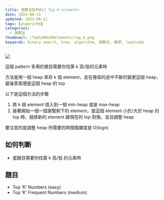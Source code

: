 ```yaml
---
title: 演算法系列#12 Top K elements
date: 2023-06-11
updated: 2023-06-11
tags: [algorithm]
categories:
  - 演算法
thumbnail: /Top%20K%20elements/top_k.png
keywords: binary search, tree, algorithm, 演算法, 教學, leetcode
---
```


![](/blog/assets/top_k.png)

<!-- more -->

這個 pattern 多用於題目需要你找第 k 高/低的元素時

方法是用一個 heap 來存 k 個 element，並在搜尋的途中不斷的變更這個 heap，最後答案便是這個 heap 的 top

以下是這個方法的步驟

1. 將 k 個 element 插入到一個 min-heap 或是 max-heap
2. 接著開始一個一個瀏覽剩下的 element，當這個 element 小於/大於 heap 的 top 時，就將新的 element 跟現在的 top 對換，並且調整 heap

要注意的是調整 heap 所需要的時間複雜度是 O(logn)

## 如何判斷

- 當題目需要你找第 k 高/低 的元素時

## 題目

- Top ‘K’ Numbers (easy)
- Top ‘K’ Frequent Numbers (medium)
